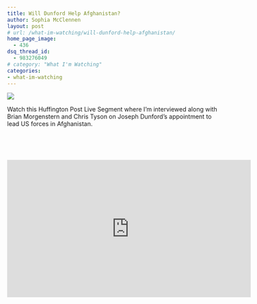 ```yaml
---
title: Will Dunford Help Afghanistan?
author: Sophia McClennen
layout: post
# url: /what-im-watching/will-dunford-help-afghanistan/
home_page_image:
  - 436
dsq_thread_id:
  - 983276049
# category: "What I'm Watching"
categories: 
- what-im-watching
---
```


![](/assets/img/Screen-Shot-2012-12-19-at-6.02.02-PM.png)

Watch this Huffington Post Live Segment where I’m interviewed along with Brian Morgenstern and Chris Tyson on Joseph Dunford’s appointment to lead US forces in Afghanistan.

&nbsp;

&nbsp;

<iframe src="http://embed.live.huffingtonpost.com/HPLEmbedPlayer/?segmentId=50be4d11fe344454290003e6&autoPlay=false" width="570" height="321" frameBorder="0" scrollable="no"></iframe>
